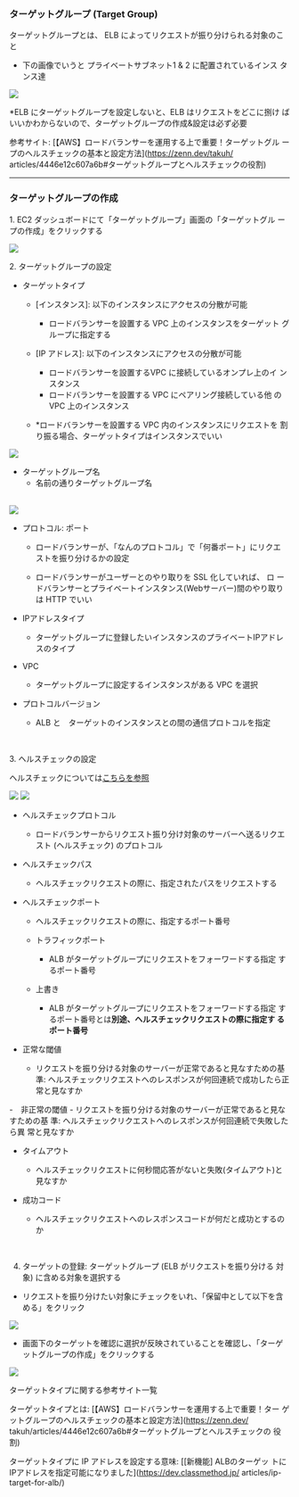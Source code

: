 <div id="target-group"></div>

### ターゲットグループ (Target Group)

ターゲットグループとは、 ELB によってリクエストが振り分けられる対象のこ
と

- 下の画像でいうと プライベートサブネット1 & 2 に配置されているインス
タンス達

<img src="./img/Target-Group_1.png" />

<br>

*ELB にターゲットグループを設定しないと、ELB はリクエストをどこに捌け
ばいいかわからないので、ターゲットグループの作成&設定は必ず必要

参考サイト: [【AWS】ロードバランサーを運用する上で重要！ターゲットグル
ープのヘルスチェックの基本と設定方法](https://zenn.dev/takuh/
articles/4446e12c607a6b#ターゲットグループとヘルスチェックの役割)

---

### ターゲットグループの作成

1\. EC2 ダッシュボードにて「ターゲットグループ」画面の「ターゲットグル
ープの作成」をクリックする

<img src="./img/Target-Group_2.png" />

<br>

2\. ターゲットグループの設定

- ターゲットタイプ

    - \[インスタンス\]: 以下のインスタンスにアクセスの分散が可能
        - ロードバランサーを設置する VPC 上のインスタンスをターゲット
グループに指定する

    - \[IP アドレス\]: 以下のインスタンスにアクセスの分散が可能
        - ロードバランサーを設置するVPC に接続しているオンプレ上のイ
ンスタンス
        - ロードバランサーを設置する VPC にペアリング接続している他
の VPC 上のインスタンス

    - *ロードバランサーを設置する VPC 内のインスタンスにリクエストを
割り振る場合、ターゲットタイプはインスタンスでいい

<img src="./img/Target-Group_3.png" />

<br>

- ターゲットグループ名
    - 名前の通りターゲットグループ名

<br>

<img src="./img/Target-Group_4.png" />

- プロトコル: ポート
    - ロードバランサーが、「なんのプロトコル」で「何番ポート」にリクエ
ストを振り分けるかの設定

    - ロードバランサーがユーザーとのやり取りを SSL 化していれば、 ロ
ードバランサーとプライベートインスタンス(Webサーバー)間のやり取り
は HTTP でいい

- IPアドレスタイプ
    - ターゲットグループに登録したいインスタンスのプライベートIPアドレ
スのタイプ

- VPC
    - ターゲットグループに設定するインスタンスがある VPC を選択

- プロトコルバージョン
    - ALB と　ターゲットのインスタンスとの間の通信プロトコルを指定

<br>

3\. ヘルスチェックの設定

ヘルスチェックについては[こちらを参照](LoadBalancer.md#health-check)

<img src="./img/Target-Group_5.png" />
<img src="./img/Target-Group_6.png" />

- ヘルスチェックプロトコル
    - ロードバランサーからリクエスト振り分け対象のサーバーへ送るリクエ
スト (ヘルスチェック) のプロトコル

- ヘルスチェックパス
    - ヘルスチェックリクエストの際に、指定されたパスをリクエストする

- ヘルスチェックポート
    - ヘルスチェックリクエストの際に、指定するポート番号

    - トラフィックポート
        - ALB がターゲットグループにリクエストをフォーワードする指定
するポート番号

    - 上書き
        - ALB がターゲットグループにリクエストをフォーワードする指定
するポート番号とは**別途、ヘルスチェックリクエストの際に指定す
るポート番号**

- 正常な閾値
    - リクエストを振り分ける対象のサーバーが正常であると見なすための基
準: ヘルスチェックリクエストへのレスポンスが何回連続で成功したら正
常と見なすか

-　非正常の閾値
    - リクエストを振り分ける対象のサーバーが正常であると見なすための基
準: ヘルスチェックリクエストへのレスポンスが何回連続で失敗したら異
常と見なすか

- タイムアウト
    - ヘルスチェックリクエストに何秒間応答がないと失敗(タイムアウト)と
見なすか

- 成功コード
    - ヘルスチェックリクエストへのレスポンスコードが何だと成功とするの
か

<br>

4. ターゲットの登録: ターゲットグループ (ELB がリクエストを振り分ける
対象) に含める対象を選択する

- リクエストを振り分けたい対象にチェックをいれ、「保留中として以下を含
める」をクリック

<img src="./img/Target-Group_7.png" />

- 画面下のターゲットを確認に選択が反映されていることを確認し、「ターゲ
ットグループの作成」をクリックする

<img src="./img/Target-Group_8.png">

<br>

ターゲットタイプに関する参考サイト一覧

ターゲットタイプとは: [【AWS】ロードバランサーを運用する上で重要！ター
ゲットグループのヘルスチェックの基本と設定方法](https://zenn.dev/
takuh/articles/4446e12c607a6b#ターゲットグループとヘルスチェックの
役割)

ターゲットタイプに IP アドレスを設定する意味: [[新機能] ALBのターゲッ
トにIPアドレスを指定可能になりました](https://dev.classmethod.jp/
articles/ip-target-for-alb/)
